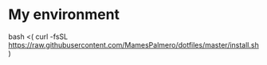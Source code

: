 # My environment

bash <( curl -fsSL https://raw.githubusercontent.com/MamesPalmero/dotfiles/master/install.sh )
